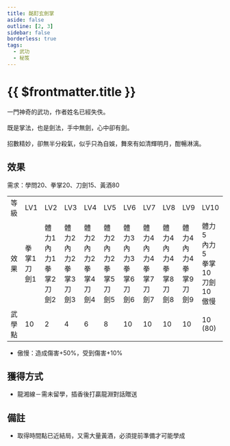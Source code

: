 ```yaml
---
title: 酩酊玄劍掌
aside: false
outline: [2, 3]
sidebar: false
borderless: true
tags:
  - 武功
  - 秘笈
---
```


# {{ $frontmatter.title }}

<BookItemIcon :size="`medium`" :needLink="false" :no="3010"></BookItemIcon>

一門神奇的武功，作者姓名已經失佚。
<br><br>
既是掌法，也是劍法，手中無劍，心中卻有劍。
<br><br>
招數精妙，卻無半分殺氣，似乎只為自娛，舞來有如清輝明月，酣暢淋漓。
<br clear="all" />

## 效果

需求：學問20、拳掌20、刀劍15、黃酒80

<table>
    <tr>
        <td>等級</td>
        <td>LV1</td>
        <td>LV2</td>
        <td>LV3</td>
        <td>LV4</td>
        <td>LV5</td>
        <td>LV6</td>
        <td>LV7</td>
        <td>LV8</td>
        <td>LV9</td>
        <td>LV10</td>
    </tr>
    <tr>
        <td>效果</td>
        <td>拳掌1<br>刀劍1</td>
        <td>體力1<br>內力1<br>拳掌2<br>刀劍2</td>
        <td>體力2<br>內力2<br>拳掌3<br>刀劍3</td>
        <td>體力2<br>內力2<br>拳掌4<br>刀劍4</td>
        <td>體力2<br>內力2<br>拳掌5<br>刀劍5</td>
        <td>體力3<br>內力3<br>拳掌6<br>刀劍6</td>
        <td>體力4<br>內力4<br>拳掌7<br>刀劍7</td>
        <td>體力4<br>內力4<br>拳掌8<br>刀劍8</td>
        <td>體力4<br>內力4<br>拳掌9<br>刀劍9</td>
        <td>體力5<br>內力5<br>拳掌10<br>刀劍10<br>傲慢</td>
    </tr>
    <tr>
        <td>武學點</td>
        <td>10</td>
        <td>2</td>
        <td>4</td>
        <td>6</td>
        <td>8</td>
        <td>10</td>
        <td>10</td>
        <td>10</td>
        <td>10</td>
        <td>10 (80)</td>
    </tr>
</table>

- 傲慢：造成傷害+50%，受到傷害+10%

## 獲得方式

- 龍湘線－需未留學，插香後打贏龍淵對話贈送

## 備註

- 取得時間點已近結局，又需大量黃酒，必須提前準備才可能學成
